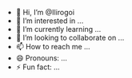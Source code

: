 - 👋 Hi, I’m @Ilirogoi
- 👀 I’m interested in ...
- 🌱 I’m currently learning ...
- 💞️ I’m looking to collaborate on ...
- 📫 How to reach me ...
- 😄 Pronouns: ...
- ⚡ Fun fact: ...

<!---
Ilirogoi/Ilirogoi is a ✨ special ✨ repository because its `README.md` (this file) appears on your GitHub profile.
You can click the Preview link to take a look at your changes.
--->
